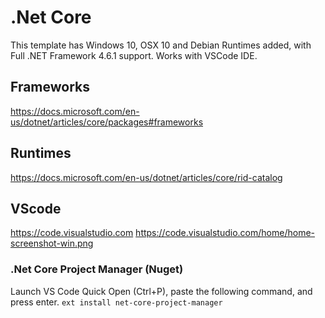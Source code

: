 # .Net Core

This template has Windows 10, OSX 10 and Debian Runtimes added, with Full .NET Framework 4.6.1 support. Works with VSCode IDE.

## Frameworks
https://docs.microsoft.com/en-us/dotnet/articles/core/packages#frameworks

## Runtimes
https://docs.microsoft.com/en-us/dotnet/articles/core/rid-catalog

## VScode
https://code.visualstudio.com
https://code.visualstudio.com/home/home-screenshot-win.png

### .Net Core Project Manager (Nuget)

Launch VS Code Quick Open (Ctrl+P), paste the following command, and press enter. 
```ext install net-core-project-manager```
